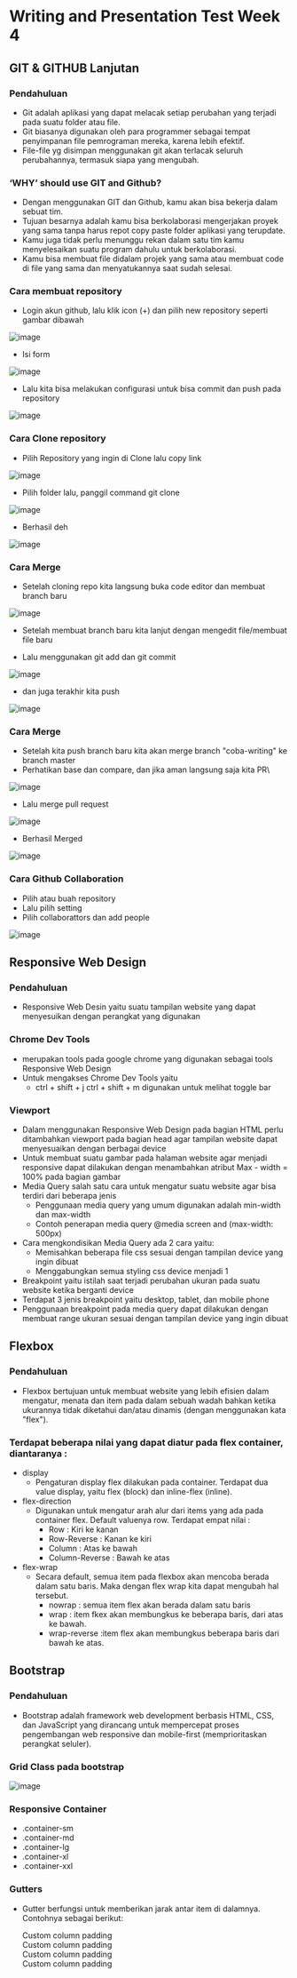 # Writing and Presentation Test Week 4

## GIT & GITHUB Lanjutan

### Pendahuluan

- Git adalah aplikasi yang dapat melacak setiap perubahan yang terjadi pada suatu folder atau file.
- Git biasanya digunakan oleh para programmer sebagai tempat penyimpanan file pemrograman mereka, karena lebih efektif.
- File-file yg disimpan menggunakan git akan terlacak seluruh perubahannya, termasuk siapa yang mengubah.

### ‘WHY’ should use GIT and Github?
- Dengan menggunakan GIT dan Github, kamu akan bisa bekerja dalam sebuat tim.
- Tujuan besarnya adalah kamu bisa berkolaborasi mengerjakan proyek yang sama tanpa harus repot copy paste folder aplikasi yang terupdate.
- Kamu juga tidak perlu menunggu rekan dalam satu tim kamu menyelesaikan suatu program dahulu untuk berkolaborasi.
- Kamu bisa membuat file didalam projek yang sama atau membuat code di file yang sama dan menyatukannya saat sudah selesai.

### Cara membuat repository 

- Login akun github, lalu klik icon (+) dan pilih new repository seperti gambar dibawah

![image](https://user-images.githubusercontent.com/80618060/196036194-e99f30df-d549-4e55-84eb-806909977fba.png)

- Isi form 

![image](https://user-images.githubusercontent.com/80618060/196036460-ab573ad2-8df9-44cc-945a-e15852959999.png)

- Lalu kita bisa melakukan configurasi untuk bisa commit dan push pada repository

![image](https://user-images.githubusercontent.com/80618060/196036597-c9361b01-22b2-41b4-8308-6153dc79954e.png)

### Cara Clone repository

- Pilih Repository yang ingin di Clone lalu copy link

![image](https://user-images.githubusercontent.com/80618060/196036655-f7fc8122-f585-48a6-af84-131e69f481d5.png)

- Pilih folder lalu, panggil command git clone

![image](https://user-images.githubusercontent.com/80618060/196036702-08bd8699-d4f5-4070-b661-933f87bde81a.png)

- Berhasil deh 

![image](https://user-images.githubusercontent.com/80618060/196036757-56346b27-6bea-426b-8fea-e4c34bace0fe.png)

### Cara Merge 

- Setelah cloning repo kita langsung buka code editor dan membuat branch baru

![image](https://user-images.githubusercontent.com/80618060/196036944-4a497308-ac7a-47ae-bf15-da403d566da1.png)

- Setelah membuat branch baru kita lanjut dengan mengedit file/membuat file baru

- Lalu menggunakan git add dan git commit

![image](https://user-images.githubusercontent.com/80618060/196037052-3bf5cbf0-03c0-4e6e-bdc3-645a1299e8b3.png)

- dan juga terakhir kita push

![image](https://user-images.githubusercontent.com/80618060/196037119-9f5ecdb3-9673-4269-bee4-dcd6e3e07345.png)

### Cara Merge

- Setelah kita push branch baru kita akan merge branch "coba-writing" ke branch master
- Perhatikan base dan compare, dan jika aman langsung saja kita PR\

![image](https://user-images.githubusercontent.com/80618060/196037178-6594397a-e098-4f52-8196-379c61b159c4.png)

- Lalu merge pull request 

![image](https://user-images.githubusercontent.com/80618060/196037221-c83cbae1-ead3-47b8-80d5-5d9f4cff4166.png)

- Berhasil Merged 

![image](https://user-images.githubusercontent.com/80618060/196037237-40f802e1-929a-471d-9110-e81362e868fe.png)

### Cara Github Collaboration 

- Pilih atau buah repository
- Lalu pilih setting
- Pilih collaborattors dan add people 

![image](https://user-images.githubusercontent.com/80618060/196037989-0d254c97-f31d-4246-82f1-8b52e80c7a14.png)

## Responsive Web Design

### Pendahuluan 

- Responsive Web Desin yaitu suatu tampilan website yang dapat menyesuikan dengan perangkat yang digunakan

### Chrome Dev Tools 
- merupakan tools pada google chrome yang digunakan sebagai tools Responsive Web Design
- Untuk mengakses Chrome Dev Tools yaitu
    - ctrl + shift + j ctrl + shift + m digunakan untuk melihat toggle bar
    
### Viewport

- Dalam menggunakan Responsive Web Design pada bagian HTML perlu ditambahkan viewport pada bagian head agar tampilan website dapat menyesuaikan dengan berbagai device
- Untuk membuat suatu gambar pada halaman website agar menjadi responsive dapat dilakukan dengan menambahkan atribut Max - width = 100% pada bagian gambar
- Media Query salah satu cara untuk mengatur suatu website agar bisa terdiri dari beberapa jenis
    - Penggunaan media query yang umum digunakan adalah min-width dan max-width
    - Contoh penerapan media query @media screen and (max-width: 500px)
- Cara mengkondisikan Media Query ada 2 cara yaitu:
    - Memisahkan beberapa file css sesuai dengan tampilan device yang ingin dibuat
    - Menggabungkan semua styling css device menjadi 1
- Breakpoint yaitu istilah saat terjadi perubahan ukuran pada suatu website ketika berganti device
- Terdapat 3 jenis breakpoint yaitu desktop, tablet, dan mobile phone
- Penggunaan breakpoint pada media query dapat dilakukan dengan membuat range ukuran sesuai dengan tampilan device yang ingin dibuat

## Flexbox

### Pendahuluan 

- Flexbox bertujuan untuk membuat website yang lebih efisien dalam mengatur, menata dan item pada dalam sebuah wadah bahkan ketika ukurannya tidak diketahui dan/atau dinamis (dengan menggunakan kata "flex").

###  Terdapat beberapa nilai yang dapat diatur pada flex container, diantaranya :

- display
    - Pengaturan display flex dilakukan pada container. Terdapat dua value display, yaitu flex (block) dan inline-flex (inline).
- flex-direction
    - Digunakan untuk mengatur arah alur dari items yang ada pada container flex. Default valuenya row. Terdapat empat nilai :
        - Row : Kiri ke kanan
        - Row-Reverse : Kanan ke kiri
        - Column : Atas ke bawah
        - Column-Reverse : Bawah ke atas        
- flex-wrap
    - Secara default, semua item pada flexbox akan mencoba berada dalam satu baris. Maka dengan flex wrap kita dapat mengubah hal tersebut.
        - nowrap : semua item flex akan berada dalam satu baris
        - wrap : item fkex akan membungkus ke beberapa baris, dari atas ke bawah.
        - wrap-reverse :item flex akan membungkus beberapa baris dari bawah ke atas.
        
## Bootstrap 

### Pendahuluan 

- Bootstrap adalah framework web development berbasis HTML, CSS, dan JavaScript yang dirancang untuk mempercepat proses pengembangan web responsive dan mobile-first (memprioritaskan perangkat seluler).

### Grid Class pada bootstrap

![image](https://user-images.githubusercontent.com/80618060/196039215-a797220d-3c95-408f-925d-610128b28ecd.png)

### Responsive Container

- .container-sm
- .container-md
- .container-lg
- .container-xl
- .container-xxl

### Gutters

- Gutter berfungsi untuk memberikan jarak antar item di dalamnya. Contohnya sebagai berikut:

    <div class="container">
      <div class="row g-2">
        <div class="col-6">
          <div class="p-3 border bg-light">Custom column padding</div>
        </div>
        <div class="col-6">
          <div class="p-3 border bg-light">Custom column padding</div>
        </div>
        <div class="col-6">
          <div class="p-3 border bg-light">Custom column padding</div>
        </div>
        <div class="col-6">
          <div class="p-3 border bg-light">Custom column padding</div>
        </div>
      </div>
    </div>
